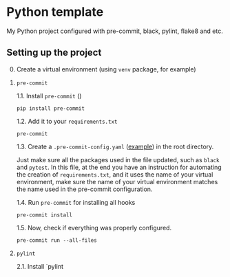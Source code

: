 # Python template

My Python project configured with pre-commit, black, pylint, flake8 and etc.

## Setting up the project

0. Create a virtual environment (using `venv` package, for example)

1. `pre-commit`

    1.1. Install `pre-commit` ()

    ```
    pip install pre-commit
    ```

    1.2. Add it to your `requirements.txt`

    ```
    pre-commit
    ```

    1.3. Create a `.pre-commit-config.yaml` ([example](./.pre-commit-config.yaml)) in the root directory.
    
    Just make sure all the packages used in the file updated, such as `black` and `pytest`. In this
    file, at the end you have an instruction for automating the creation of `requirements.txt`,
    and it uses the name of your virtual environment, make sure the name of your virtual
    environment matches the name used in the pre-commit configuration.

    1.4. Run `pre-commit` for installing all hooks

    ```
    pre-commit install
    ```

    1.5. Now, check if everything was properly configured.

    ```
    pre-commit run --all-files
    ```

2. `pylint`

    2.1. Install `pylint